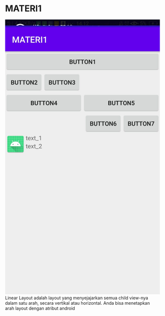 # MATERI1
![alt.text](https://github.com/1nt4ni/MATERI1/blob/master/materi%201.jpeg)
Linear Layout adalah layout yang menyejajarkan semua child view-nya dalam satu arah, secara vertikal atau horizontal. Anda bisa menetapkan arah layout dengan atribut android
